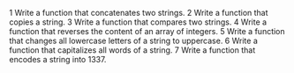 1 Write a function that concatenates two strings.
2 Write a function that copies a string.
3 Write a function that compares two strings.
4
Write a function that reverses the content of an array of integers.
5 Write a function that changes all lowercase letters of a string to uppercase.
6 Write a function that capitalizes all words of a string.
7 Write a function that encodes a string into 1337.

